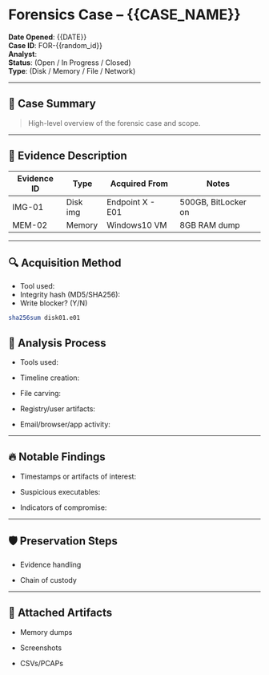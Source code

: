 # Forensics Case – {{CASE_NAME}}

**Date Opened**: {{DATE}}  
**Case ID**: FOR-{{random_id}}  
**Analyst**:  
**Status**: (Open / In Progress / Closed)  
**Type**: (Disk / Memory / File / Network)

---

## 🧾 Case Summary

> High-level overview of the forensic case and scope.

---

## 📁 Evidence Description

| Evidence ID | Type     | Acquired From        | Notes               |
|-------------|----------|----------------------|---------------------|
| IMG-01      | Disk img | Endpoint X - E01     | 500GB, BitLocker on |
| MEM-02      | Memory   | Windows10 VM         | 8GB RAM dump        |

---

## 🔍 Acquisition Method

- Tool used:
- Integrity hash (MD5/SHA256):
- Write blocker? (Y/N)

```bash
sha256sum disk01.e01
```

## 🧪 Analysis Process

- Tools used:
    
- Timeline creation:
    
- File carving:
    
- Registry/user artifacts:
    
- Email/browser/app activity:
    

---

## 🔥 Notable Findings

- Timestamps or artifacts of interest:
    
- Suspicious executables:
    
- Indicators of compromise:
    

---

## 🛡 Preservation Steps

- Evidence handling
    
- Chain of custody
    

---

## 📎 Attached Artifacts

- Memory dumps
    
- Screenshots
    
- CSVs/PCAPs
